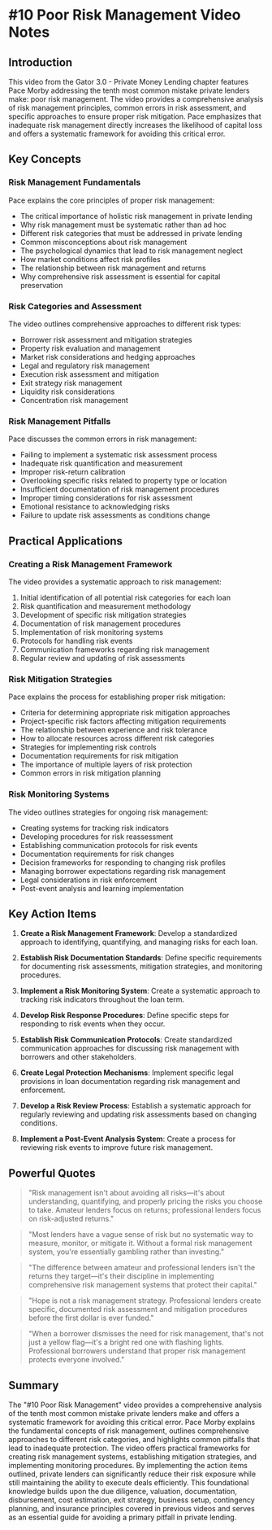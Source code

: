 # #10 Poor Risk Management Video Notes

## Introduction

This video from the Gator 3.0 - Private Money Lending chapter features Pace Morby addressing the tenth most common mistake private lenders make: poor risk management. The video provides a comprehensive analysis of risk management principles, common errors in risk assessment, and specific approaches to ensure proper risk mitigation. Pace emphasizes that inadequate risk management directly increases the likelihood of capital loss and offers a systematic framework for avoiding this critical error.

## Key Concepts

### Risk Management Fundamentals

Pace explains the core principles of proper risk management:
- The critical importance of holistic risk management in private lending
- Why risk management must be systematic rather than ad hoc
- Different risk categories that must be addressed in private lending
- Common misconceptions about risk management
- The psychological dynamics that lead to risk management neglect
- How market conditions affect risk profiles
- The relationship between risk management and returns
- Why comprehensive risk assessment is essential for capital preservation

### Risk Categories and Assessment

The video outlines comprehensive approaches to different risk types:
- Borrower risk assessment and mitigation strategies
- Property risk evaluation and management
- Market risk considerations and hedging approaches
- Legal and regulatory risk management
- Execution risk assessment and mitigation
- Exit strategy risk management
- Liquidity risk considerations
- Concentration risk management

### Risk Management Pitfalls

Pace discusses the common errors in risk management:
- Failing to implement a systematic risk assessment process
- Inadequate risk quantification and measurement
- Improper risk-return calibration
- Overlooking specific risks related to property type or location
- Insufficient documentation of risk management procedures
- Improper timing considerations for risk assessment
- Emotional resistance to acknowledging risks
- Failure to update risk assessments as conditions change

## Practical Applications

### Creating a Risk Management Framework

The video provides a systematic approach to risk management:
1. Initial identification of all potential risk categories for each loan
2. Risk quantification and measurement methodology
3. Development of specific risk mitigation strategies
4. Documentation of risk management procedures
5. Implementation of risk monitoring systems
6. Protocols for handling risk events
7. Communication frameworks regarding risk management
8. Regular review and updating of risk assessments

### Risk Mitigation Strategies

Pace explains the process for establishing proper risk mitigation:
- Criteria for determining appropriate risk mitigation approaches
- Project-specific risk factors affecting mitigation requirements
- The relationship between experience and risk tolerance
- How to allocate resources across different risk categories
- Strategies for implementing risk controls
- Documentation requirements for risk mitigation
- The importance of multiple layers of risk protection
- Common errors in risk mitigation planning

### Risk Monitoring Systems

The video outlines strategies for ongoing risk management:
- Creating systems for tracking risk indicators
- Developing procedures for risk reassessment
- Establishing communication protocols for risk events
- Documentation requirements for risk changes
- Decision frameworks for responding to changing risk profiles
- Managing borrower expectations regarding risk management
- Legal considerations in risk enforcement
- Post-event analysis and learning implementation

## Key Action Items

1. **Create a Risk Management Framework**: Develop a standardized approach to identifying, quantifying, and managing risks for each loan.

2. **Establish Risk Documentation Standards**: Define specific requirements for documenting risk assessments, mitigation strategies, and monitoring procedures.

3. **Implement a Risk Monitoring System**: Create a systematic approach to tracking risk indicators throughout the loan term.

4. **Develop Risk Response Procedures**: Define specific steps for responding to risk events when they occur.

5. **Establish Risk Communication Protocols**: Create standardized communication approaches for discussing risk management with borrowers and other stakeholders.

6. **Create Legal Protection Mechanisms**: Implement specific legal provisions in loan documentation regarding risk management and enforcement.

7. **Develop a Risk Review Process**: Establish a systematic approach for regularly reviewing and updating risk assessments based on changing conditions.

8. **Implement a Post-Event Analysis System**: Create a process for reviewing risk events to improve future risk management.

## Powerful Quotes

> "Risk management isn't about avoiding all risks—it's about understanding, quantifying, and properly pricing the risks you choose to take. Amateur lenders focus on returns; professional lenders focus on risk-adjusted returns."

> "Most lenders have a vague sense of risk but no systematic way to measure, monitor, or mitigate it. Without a formal risk management system, you're essentially gambling rather than investing."

> "The difference between amateur and professional lenders isn't the returns they target—it's their discipline in implementing comprehensive risk management systems that protect their capital."

> "Hope is not a risk management strategy. Professional lenders create specific, documented risk assessment and mitigation procedures before the first dollar is ever funded."

> "When a borrower dismisses the need for risk management, that's not just a yellow flag—it's a bright red one with flashing lights. Professional borrowers understand that proper risk management protects everyone involved."

## Summary

The "#10 Poor Risk Management" video provides a comprehensive analysis of the tenth most common mistake private lenders make and offers a systematic framework for avoiding this critical error. Pace Morby explains the fundamental concepts of risk management, outlines comprehensive approaches to different risk categories, and highlights common pitfalls that lead to inadequate protection. The video offers practical frameworks for creating risk management systems, establishing mitigation strategies, and implementing monitoring procedures. By implementing the action items outlined, private lenders can significantly reduce their risk exposure while still maintaining the ability to execute deals efficiently. This foundational knowledge builds upon the due diligence, valuation, documentation, disbursement, cost estimation, exit strategy, business setup, contingency planning, and insurance principles covered in previous videos and serves as an essential guide for avoiding a primary pitfall in private lending.
